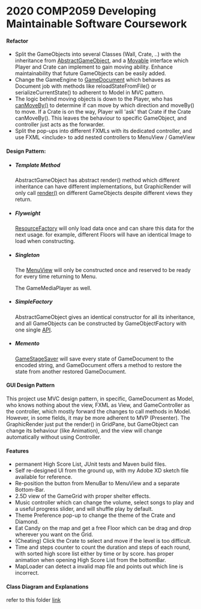 # 2020 COMP2059 Developing Maintainable Software Coursework

#### Refactor

- Split the GameObjects into several Classes (Wall, Crate, ..) with the inheritance from [AbstractGameObject](SokobanFX/src/Main/java/com/ae2dms/GameObject/AbstractGameObject.java), and a [Movable](SokobanFX/src/Main/java/com/ae2dms/GameObject/Movable.java) interface which Player and Crate can implement to gain moving ability. Enhance maintainability that future GameObjects can be easily added.
- Change the GameEngine to [GameDocument](SokobanFX/src/Main/java/com/ae2dms/Business/GameDocument.java) which behaves as Document job with methods like reloadStateFromFile() or serializeCurrentState() to adherent to Model in MVC pattern.
- The logic behind moving objects is down to the Player, who has [canMoveBy()](SokobanFX/src/Main/java/com/ae2dms/GameObject/Objects/Player.java#L83) to determine if can move by which direction and moveBy() to move. If a Crate is on the way, Player will 'ask' that Crate if the Crate canMoveBy(). This leaves the behaviour to specific GameObject, and controller just acts as the forwarder.
- Split the pop-ups into different FXMLs with its dedicated controller, and use FXML \<include\> to add nested controllers to MenuView / GameView



#### Design Pattern:

- ##### Template Method

  AbstractGameObject has abstract render() method which different inheritance can have different implementations, but GraphicRender will only call [render()](SokobanFX/src/Main/java/com/ae2dms/Business/GraphicRender.java#L81) on different GameObjects despite different views they return.

  

- ##### Flyweight

  [ResourceFactory](SokobanFX/src/Main/java/com/ae2dms/IO/ResourceFactory.java#L127) will only load data once and can share this data for the next usage. for example, different Floors will have an identical Image to load when constructing.

  

- ##### Singleton

  The [MenuView](SokobanFX/src/Main/java/com/ae2dms/UI/Menu/MenuView.java#L48) will only be constructed once and reserved to be ready for every time returning to Menu.

  The GameMediaPlayer as well.

  

- ##### SimpleFactory

  AbstractGameObject gives an identical constructor for all its inheritance, and all GameObjects can be constructed by GameObjectFactory with one single [API](SokobanFX/src/Main/java/com/ae2dms/GameObject/GameObjectFactory.java#L10).

  

- ##### Memento

  [GameStageSaver](SokobanFX/src/Main/java/com/ae2dms/Business/GameStageSaver.java) will save every state of GameDocument to the encoded string, and GameDocument offers a method to restore the state from another restored GameDocument.



#### GUI Design Pattern

This project use MVC design pattern, in specific, GameDocument as Model, who knows nothing about the view, FXML as View, and GameController as the controller, which mostly forward the changes to call methods in Model. However, in some fields, it may be more adherent to MVP (Presenter). The GraphicRender just put the render() in GridPane, but GameObject can change its behaviour (like Animation), and the view will change automatically without using Controller.



#### Features
- permanent High Score List, JUnit tests and Maven build files.
- Self re-designed UI from the ground up, with my Adobe XD sketch file available for reference.
- Re-position the button from MenuBar to MenuView and a separate Bottom-Bar.
- 2.5D view of the GameGrid with proper shelter effects.
- Music controller which can change the volume, select songs to play and a useful progress slider, and will shuffle play by default.
- Theme Preference pop-up to change the theme of the Crate and Diamond.
- Eat Candy on the map and get a free Floor which can be drag and drop wherever you want on the Grid.
- (Cheating) Click the Crate to select and move if the level is too difficult.
- Time and steps counter to count the duration and steps of each round, with sorted high score list either by time or by score. has proper animation when opening High Score List from the bottomBar.
- MapLoader can detect a invalid map file and points out which line is incorrect.


#### Class Diagram and Explanations

refer to this folder [link](diagram)

